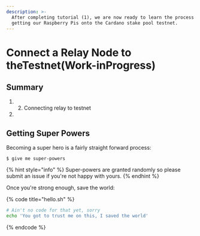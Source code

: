 ```yaml
---
description: >-
  After completing tutorial (1), we are now ready to learn the process of
  getting our Raspberry Pis onto the Cardano stake pool testnet.
---
```


# Connect a Relay Node to theTestnet\(Work-inProgress\)

## Summary 

1. 2. Connecting relay to testnet
3. 
## Getting Super Powers

Becoming a super hero is a fairly straight forward process:

```
$ give me super-powers
```

{% hint style="info" %}
 Super-powers are granted randomly so please submit an issue if you're not happy with yours.
{% endhint %}

Once you're strong enough, save the world:

{% code title="hello.sh" %}
```bash
# Ain't no code for that yet, sorry
echo 'You got to trust me on this, I saved the world'
```
{% endcode %}




